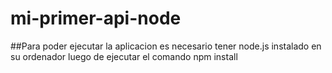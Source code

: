 # mi-primer-api-node
##Para poder ejecutar la aplicacion es necesario tener node.js instalado en su ordenador
luego de ejecutar el comando npm install
